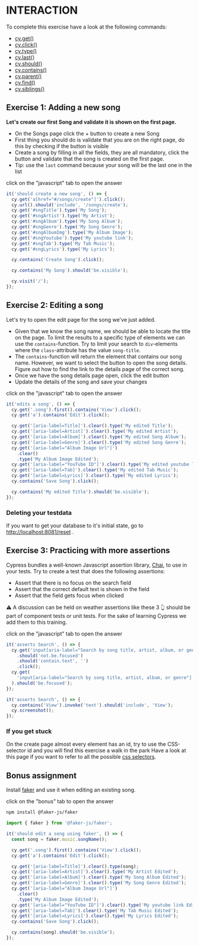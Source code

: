 # INTERACTION

To complete this exercise have a look at the following commands:

- [cy.get()](https://docs.cypress.io/api/commands/get.html)
- [cy.click()](https://docs.cypress.io/api/commands/click.html)
- [cy.type()](https://docs.cypress.io/api/commands/type.html)
- [cy.last()](https://docs.cypress.io/api/commands/last.html)
- [cy.should()](https://docs.cypress.io/api/commands/should.html)
- [cy.contains()](https://docs.cypress.io/api/commands/contains.html)
- [cy.parent()](https://docs.cypress.io/api/commands/parent.html)
- [cy.find()](https://docs.cypress.io/api/commands/find.html)
- [cy.siblings()](https://docs.cypress.io/api/commands/siblings.html)

## Exercise 1: Adding a new song

<!-- panels:start -->
<!-- div:title-panel -->
<!-- div:left-panel -->

**Let's create our first Song and validate it is shown on the first page.**

- On the Songs page click the + button to create a new Song
- First thing you should do is validate that you are on the right page, do this by checking if the button is visible
- Create a song by filling in all the fields, they are all mandatory, click the button and validate that the song is created on the first page.
- Tip: use the `last` command because your song will be the last one in the list

<!-- tabs:start -->
<!-- tab: open answer 👉 -->

click on the "javascript" tab to open the answer

<!-- tab:javascript 1 -->

```js
it('should create a new song', () => {
  cy.get('a[href="#/songs/create"]').click();
  cy.url().should('include', '/songs/create');
  cy.get('#sngTitle').type('My Song');
  cy.get('#sngArtist').type('My Artist');
  cy.get('#sngAlbum').type('My Song Album');
  cy.get('#sngGenre').type('My Song Genre');
  cy.get('#sngAlbumImg').type('My Album Image');
  cy.get('#sngYoutube').type('My youtube link');
  cy.get('#sngTab').type('My Tab Music');
  cy.get('#sngLyrics').type('My Lyrics');

  cy.contains('Create Song').click();

  cy.contains('My Song').should('be.visible');

  cy.visit('/');
});
```

<!-- tabs:end -->
<!-- panels:start -->
<!-- div:title-panel -->
<!-- div:left-panel -->

## Exercise 2: Editing a song

Let's try to open the edit page for the song we've just added.

- Given that we know the song name, we should be able to locate the title on the page. To limit the results to a specific type of elements we can use the `contains`-function. Try to limit your search to `div`-elements where the `class`-attribute has the value `song-title`.
- The `contains`-function will return the element that contains our song name. However, we want to select the button to open the song details. Figure out how to find the link to the details page of the correct song.
- Once we have the song details page open, click the edit button
- Update the details of the song and save your changes

<!-- tabs:start -->
<!-- tab: open answer 👉 -->

click on the "javascript" tab to open the answer

<!-- tab:javascript 2 -->

```js
it('edits a song', () => {
  cy.get('.song').first().contains('View').click();
  cy.get('a').contains('Edit').click();

  cy.get('[aria-label=Title]').clear().type('My edited Title');
  cy.get('[aria-label=Artist]').clear().type('My edited Artist');
  cy.get('[aria-label=Album]').clear().type('My edited Song Album');
  cy.get('[aria-label=Genre]').clear().type('My edited Song Genre');
  cy.get('[aria-label="Album Image Url"]')
    .clear()
    .type('My Album Image Edited');
  cy.get('[aria-label="YouTube ID"]').clear().type('My edited youtube link');
  cy.get('[aria-label=Tab]').clear().type('My edited Tab Music');
  cy.get('[aria-label=Lyrics]').clear().type('My edited Lyrics');
  cy.contains('Save Song').click();

  cy.contains('My edited Title').should('be.visible');
});
```

<!-- tabs:end -->
<!-- panels:start -->
<!-- div:title-panel -->
<!-- div:left-panel -->

### Deleting your testdata

If you want to get your database to it's initial state, go to
<http://localhost:8081/reset> .

## Exercise 3: Practicing with more assertions

<!-- div:title-panel -->
<!-- div:left-panel -->

Cypress bundles a well-known Javascript assertion library, [Chai](https://docs.cypress.io/guides/references/assertions.html), to use in your tests. Try to create a test that does the following assertions:

- Assert that there is no focus on the search field
- Assert that the correct default text is shown in the field
- Assert that the field gets focus when clicked

⚠️ A discussion can be held on weather assertions like these 3 👆 should be part of component tests or unit tests. For the sake of learning Cypress we
add them to this training.

<!-- panels:start -->
<!-- tabs:start -->
<!-- tab: open answer 👉 -->

click on the "javascript" tab to open the answer

<!-- tab:javascript 3 -->

```js
it('asserts Search', () => {
  cy.get('input[aria-label="Search by song title, artist, album, or genre"]')
    .should('not.be.focused')
    .should('contain.text', '')
    .click();
  cy.get(
    'input[aria-label="Search by song title, artist, album, or genre"]',
  ).should('be.focused');
});

it('asserts Search', () => {
  cy.contains('View').invoke('text').should('include', 'View');
  cy.screenshot();
});
```

<!-- tabs:end -->
<!-- panels:start -->
<!-- div:title-panel -->
<!-- div:left-panel -->

### If you get stuck

On the create page almost every element has an id, try to use the CSS-selector id and you will find this exercise a walk in the park
Have a look at this page if you want to refer to all the possible [css selectors](https://www.w3schools.com/cssref/css_selectors.asp).

## Bonus assignment

<!-- div:title-panel -->
<!-- div:left-panel -->

Install [faker](https://fakerjs.dev/) and use it when editing an existing song.

<!-- panels:start -->
<!-- tabs:start -->
<!-- tab: open answer 👉 -->

click on the "bonus" tab to open the answer

<!-- tab:installing faker  -->

```bash
npm install @faker-js/faker
```

<!-- tab:using faker  -->

```js
import { faker } from '@faker-js/faker';

it('should edit a song using faker', () => {
  const song = faker.music.songName();

  cy.get('.song').first().contains('View').click();
  cy.get('a').contains('Edit').click();

  cy.get('[aria-label=Title]').clear().type(song);
  cy.get('[aria-label=Artist]').clear().type('My Artist Edited');
  cy.get('[aria-label=Album]').clear().type('My Song Album Edited');
  cy.get('[aria-label=Genre]').clear().type('My Song Genre Edited');
  cy.get('[aria-label="Album Image Url"]')
    .clear()
    .type('My Album Image Edited');
  cy.get('[aria-label="YouTube ID"]').clear().type('My youtube link Edited');
  cy.get('[aria-label=Tab]').clear().type('My Tab Music Edited');
  cy.get('[aria-label=Lyrics]').clear().type('My Lyrics Edited');
  cy.contains('Save Song').click();

  cy.contains(song).should('be.visible');
});
```

<!-- tabs:end -->
